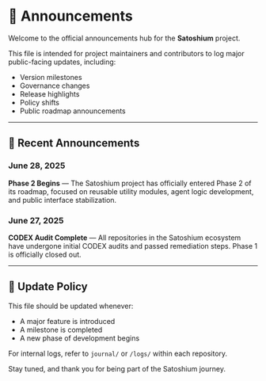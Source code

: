 # 📣 Announcements

Welcome to the official announcements hub for the **Satoshium** project.

This file is intended for project maintainers and contributors to log major public-facing updates, including:
- Version milestones
- Governance changes
- Release highlights
- Policy shifts
- Public roadmap announcements

---

## 📅 Recent Announcements

### June 28, 2025
**Phase 2 Begins** — The Satoshium project has officially entered Phase 2 of its roadmap, focused on reusable utility modules, agent logic development, and public interface stabilization.

### June 27, 2025
**CODEX Audit Complete** — All repositories in the Satoshium ecosystem have undergone initial CODEX audits and passed remediation steps. Phase 1 is officially closed out.

---

## 🔄 Update Policy

This file should be updated whenever:
- A major feature is introduced
- A milestone is completed
- A new phase of development begins

For internal logs, refer to `journal/` or `/logs/` within each repository.

Stay tuned, and thank you for being part of the Satoshium journey.
